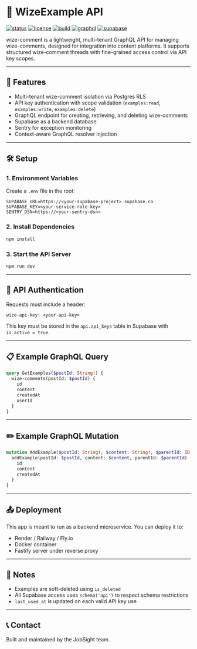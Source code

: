 # 📘 WizeExample API

[![status](https://img.shields.io/badge/status-active-brightgreen)](https://github.com/wizeworks/wize-wize-comment)
[![license](https://img.shields.io/badge/license-MIT-blue.svg)](LICENSE)
[![build](https://img.shields.io/badge/build-passing-success)]()
[![graphql](https://img.shields.io/badge/graphql-supported-ff69b4.svg)]()
[![supabase](https://img.shields.io/badge/supabase-integrated-3ecf8e.svg)]()

wize-comment is a lightweight, multi-tenant GraphQL API for managing wize-comments, designed for integration into content platforms. It supports structured wize-comment threads with fine-grained access control via API key scopes.

---

## 🚀 Features
- Multi-tenant wize-comment isolation via Postgres RLS
- API key authentication with scope validation (`examples:read`, `examples:write`, `examples:delete`)
- GraphQL endpoint for creating, retrieving, and deleting wize-comments
- Supabase as a backend database
- Sentry for exception monitoring
- Context-aware GraphQL resolver injection

---

## 🛠 Setup

### 1. Environment Variables
Create a `.env` file in the root:
```env
SUPABASE_URL=https://<your-supabase-project>.supabase.co
SUPABASE_KEY=<your-service-role-key>
SENTRY_DSN=https://<your-sentry-dsn>
```

### 2. Install Dependencies
```bash
npm install
```

### 3. Start the API Server
```bash
npm run dev
```

---

## 🔑 API Authentication
Requests must include a header:
```http
wize-api-key: <your-api-key>
```
This key must be stored in the `api.api_keys` table in Supabase with `is_active = true`.

---

## 📋 Example GraphQL Query
```graphql
query GetExamples($postId: String!) {
  wize-comments(postId: $postId) {
    id
    content
    createdAt
    userId
  }
}
```

---

## ✏️ Example GraphQL Mutation
```graphql
mutation AddExample($postId: String!, $content: String!, $parentId: ID) {
  addExample(postId: $postId, content: $content, parentId: $parentId) {
    id
    content
    createdAt
  }
}
```

---

## 📤 Deployment
This app is meant to run as a backend microservice. You can deploy it to:
- Render / Railway / Fly.io
- Docker container
- Fastify server under reverse proxy

---

## 🧩 Notes
- Examples are soft-deleted using `is_deleted`
- All Supabase access uses `schema('api')` to respect schema restrictions
- `last_used_at` is updated on each valid API key use

---

## 📞 Contact
Built and maintained by the JobSight team.
